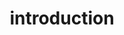 --- 
layout: intro
title: introduction
permalink: "/modules/introduction/"
video: CaseStudy1-HHsmall.mp4
background: intro.jpeg

objectives:
  - objective: Learners will analyze the components of primary health care
    application: Identifies differences between community heath settings and acute/residential practice settings

  - objective: Learners will differentiate between hazards and risks and potential mitigation strategies
    application: Adapts nursing practice to address unique health care needs of diverse HH clients.
    
  - objective: Learners will identify diverse practice settings
    application: Provides professional safe, competent, and ethical care when working autonomously or with multiples stakeholders in home/community setting.

  - objective: Learners will reflect on the role of the community health nurse, their role within the interprofessional team and ways of team communication
    application: Demonstrates the ability to focus on providing care in multiple home environments and settings with potential for multiples distractions and interruptions (e.g. noisy, multiples family members interrupting, pets, other hazards).

cases:
  - name: Call of Nature
    image: toilet.jpg
    url: call-of-nature
  - name: Bereaved
    image: breieved.jpg
    url: bereaved
  - name: Vebal Abuse
    image: verbalabuse.jpg
    url: vebal-abuse
  - name: Burnt Out
    image: burnout.jpg
    url: burnt-out

more:
  - title: Introduction
    image: modules/pcc/more-on-topic/HolisticCare2.jpg
    url: intro
  - title: Community Health
    image: modules/pcc/more-on-topic/CareoftheOlderAdult.jpg
    url: clinicians
  - title: Environment
    image: modules/pcc/more-on-topic/ManagingChronicConditions.jpg
    url: environment
  - title: Hand Hygiene
    image: modules/pcc/more-on-topic/CarePlanning.jpg
    url: hand-hygiene
  - title: Deliverables
    image: modules/pcc/more-on-topic/Deliverable.jpg
    url: deliverables
---